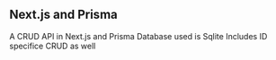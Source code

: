 ## Next.js and Prisma 

A CRUD API in Next.js and Prisma
Database used is Sqlite
Includes ID specifice CRUD as well

